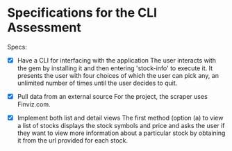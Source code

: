 # Specifications for the CLI Assessment

Specs:
- [x] Have a CLI for interfacing with the application
The user interacts with the gem by installing it and then entering 'stock-info' to execute it. It presents the user with four choices of which the user can pick any, an unlimited number of times until the user decides to quit.

- [x] Pull data from an external source
For the project, the scraper uses Finviz.com. 

- [x] Implement both list and detail views
The first method (option (a) to view a list of stocks displays the stock symbols and price and asks the user if they want to view more information about a particular stock by obtaining it from the url provided for each stock.
